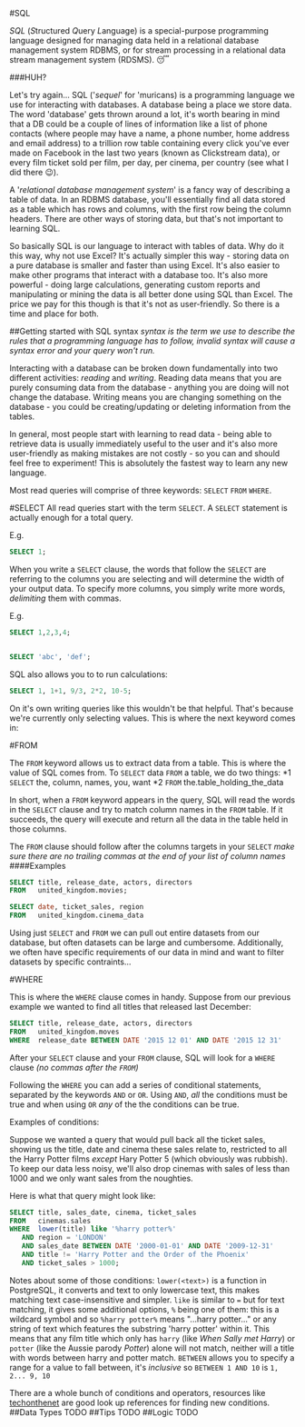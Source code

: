 #SQL

*SQL* (*S*tructured *Q*uery *L*anguage) is a special-purpose programming language designed for managing data held in a relational database management system RDBMS, or for stream processing in a relational data stream management system (RDSMS).
😴

###HUH?

Let's try again... SQL ('_sequel_' for 'muricans) is a programming language we use for interacting with databases. A database being a place we store data. The word 'database' gets thrown around a lot, it's worth bearing in mind that a DB could be a couple of lines of information like a list of phone contacts (where people may have a name, a phone number, home address and email address) to a trillion row table containing every click you've ever made on Facebook in the last two years (known as Clickstream data), or every film ticket sold per film, per day, per cinema, per country (see what I did there 😉).

A '_relational database management system_' is a fancy way of describing a table of data. In an RDBMS database, you'll essentially find all data stored as a table which has rows and columns, with the first row being the column headers. There are other ways of storing data, but that's not important to learning SQL.

So basically SQL is our language to interact with tables of data. Why do it this way, why not use Excel? It's actually simpler this way - storing data on a pure database is smaller and faster than using Excel. It's also easier to make other programs that interact with a database too. It's also more powerful - doing large calculations, generating custom reports and manipulating or mining the data is all better done using SQL than Excel. The price we pay for this though is that it's not as user-friendly. So there is a time and place for both.

##Getting started with SQL syntax
_syntax is the term we use to describe the rules that a programming language has to follow, invalid syntax will cause a syntax error and your query won't run._

Interacting with a database can be broken down fundamentally into two different activities: *reading* and *writing*. Reading data means that you are purely consuming data from the database - anything you are doing will not change the database. Writing means you are changing something on the database - you could be creating/updating or deleting information from the tables.

In general, most people start with learning to read data - being able to retrieve data is usually immediately useful to the user and it's also more user-friendly as making mistakes are not costly - so you can and should feel free to experiment! This is absolutely the fastest way to learn any new language.

Most read queries will comprise of three keywords: `SELECT` `FROM` `WHERE`.

#SELECT
All read queries start with the term `SELECT`. A `SELECT` statement is actually enough for a total query.

E.g.
```sql
SELECT 1;
```

When you write a `SELECT` clause, the words that follow the `SELECT` are referring to the columns you are selecting and will determine the width of your output data. To specify more columns, you simply write more words, _delimiting_ them with commas.

E.g.
```sql
SELECT 1,2,3,4;


SELECT 'abc', 'def';
```

SQL also allows you to to run calculations:
```sql
SELECT 1, 1+1, 9/3, 2*2, 10-5;
```

On it's own writing queries like this wouldn't be that helpful. That's because we're currently only selecting values. This is where the next keyword comes in:

#FROM

The `FROM` keyword allows us to extract data from a table. This is where the value of SQL comes from. To `SELECT` data `FROM` a table, we do two things:
*1 `SELECT` the, column, names, you, want
*2 `FROM` the.table_holding_the_data

In short, when a `FROM` keyword appears in the query, SQL will read the words in the `SELECT` clause and try to match column names in the `FROM` table. If it succeeds, the query will execute and return all the data in the table held in those columns.

The `FROM` clause should follow after the columns targets in your `SELECT`
_make sure there are no trailing commas at the end of your list of column names_
####Examples
```sql
SELECT title, release_date, actors, directors
FROM   united_kingdom.movies;
```

```sql
SELECT date, ticket_sales, region
FROM   united_kingdom.cinema_data
```

Using just `SELECT` and `FROM` we can pull out entire datasets from our database, but often datasets can be large and cumbersome. Additionally, we often have specific requirements of our data in mind and want to filter datasets by specific contraints...

#WHERE

This is where the `WHERE` clause comes in handy. Suppose from our previous example we wanted to find all titles that released last December:

```sql
SELECT title, release_date, actors, directors
FROM   united_kingdom.moves
WHERE  release_date BETWEEN DATE '2015 12 01' AND DATE '2015 12 31'
```
After your `SELECT` clause and your `FROM` clause, SQL will look for a `WHERE` clause _(no commas after the `FROM`)_

Following the `WHERE` you can add a series of conditional statements, separated by the keywords `AND` or `OR`. Using `AND`, *all* the conditions must be true and when using `OR` *any* of the the conditions can be true.

Examples of conditions:


Suppose we wanted a query that would pull back all the ticket sales, showing us the title, date and cinema these sales relate to, restricted to all the Harry Potter films *except* Hary Potter 5 (which obviously was rubbish). To keep our data less noisy, we'll also drop cinemas with sales of less than 1000 and we only want sales from the noughties.

Here is what that query might look like:

```sql
SELECT title, sales_date, cinema, ticket_sales
FROM   cinemas.sales
WHERE  lower(title) like '%harry potter%'
   AND region = 'LONDON'
   AND sales_date BETWEEN DATE '2000-01-01' AND DATE '2009-12-31'
   AND title != 'Harry Potter and the Order of the Phoenix'
   AND ticket_sales > 1000;
```

Notes about some of those conditions:
`lower(<text>)` is a function in PostgreSQL, it converts and text to only lowercase text, this makes matching text case-insensitive and simpler.
`like` is similar to `=` but for text matching, it gives some additional options, `%` being one of them: this is a wildcard symbol and so `%harry potter%` means "...harry potter..." or any string of text which features the substring 'harry potter' within it. This means that any film title which only has `harry` (like _When Sally met Harry_) or `potter` (like the Aussie parody _Potter_) alone will not match, neither will a title with words between harry and potter match.
`BETWEEN` allows you to specify a range for a value to fall between, it's *inclusive* so `BETWEEN 1 AND 10` is `1, 2... 9, 10`

There are a whole bunch of conditions and operators, resources like [techonthenet](http://www.techonthenet.com/postgresql/) are good look up references for finding new conditions.
##Data Types
TODO
##Tips
TODO
##Logic
TODO
